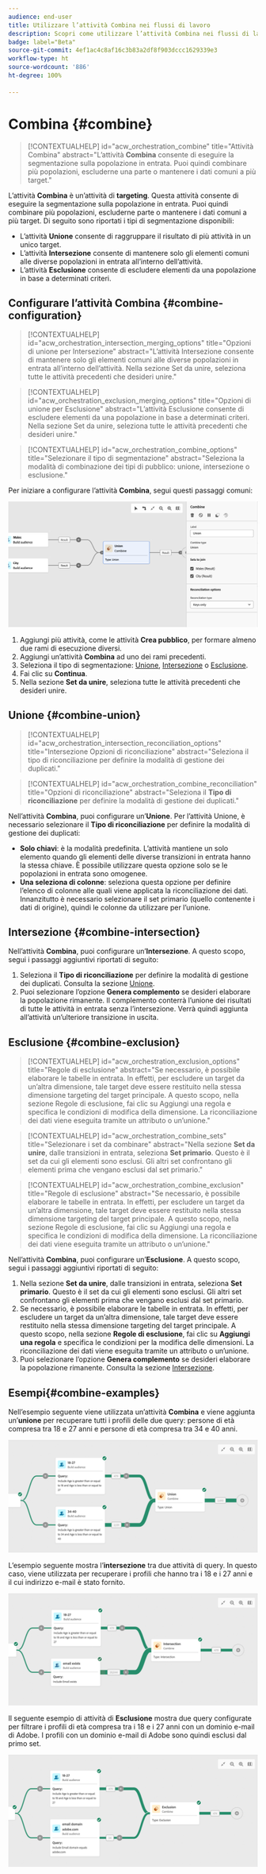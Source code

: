 ```yaml
---
audience: end-user
title: Utilizzare l’attività Combina nei flussi di lavoro
description: Scopri come utilizzare l’attività Combina nei flussi di lavoro
badge: label="Beta"
source-git-commit: 4ef1ac4c8af16c3b83a2df8f903dccc1629339e3
workflow-type: ht
source-wordcount: '886'
ht-degree: 100%

---
```



# Combina {#combine}

>[!CONTEXTUALHELP]
>id="acw_orchestration_combine"
>title="Attività Combina"
>abstract="L’attività **Combina** consente di eseguire la segmentazione sulla popolazione in entrata. Puoi quindi combinare più popolazioni, escluderne una parte o mantenere i dati comuni a più target."


L’attività **Combina** è un’attività di **targeting**. Questa attività consente di eseguire la segmentazione sulla popolazione in entrata. Puoi quindi combinare più popolazioni, escluderne parte o mantenere i dati comuni a più target. Di seguito sono riportati i tipi di segmentazione disponibili:

<!--
The **Combine** activity can be placed after any other activity, but not at the beginning of the workflow. Any activity can be placed after the **Combine**.
-->

* L’attività **Unione** consente di raggruppare il risultato di più attività in un unico target.
* L’attività **Intersezione** consente di mantenere solo gli elementi comuni alle diverse popolazioni in entrata all’interno dell’attività.
* L’attività **Esclusione** consente di escludere elementi da una popolazione in base a determinati criteri.

## Configurare l’attività Combina {#combine-configuration}

>[!CONTEXTUALHELP]
>id="acw_orchestration_intersection_merging_options"
>title="Opzioni di unione per Intersezione"
>abstract="L’attività Intersezione consente di mantenere solo gli elementi comuni alle diverse popolazioni in entrata all’interno dell’attività. Nella sezione Set da unire, seleziona tutte le attività precedenti che desideri unire."

>[!CONTEXTUALHELP]
>id="acw_orchestration_exclusion_merging_options"
>title="Opzioni di unione per Esclusione"
>abstract="L’attività Esclusione consente di escludere elementi da una popolazione in base a determinati criteri. Nella sezione Set da unire, seleziona tutte le attività precedenti che desideri unire."

>[!CONTEXTUALHELP]
>id="acw_orchestration_combine_options"
>title="Selezionare il tipo di segmentazione"
>abstract="Seleziona la modalità di combinazione dei tipi di pubblico: unione, intersezione o esclusione."

Per iniziare a configurare l’attività **Combina**, segui questi passaggi comuni:

![](../assets/workflow-combine.png)

1. Aggiungi più attività, come le attività **Crea pubblico**, per formare almeno due rami di esecuzione diversi.
1. Aggiungi un’attività **Combina** ad uno dei rami precedenti.
1. Seleziona il tipo di segmentazione: [Unione](#union), [Intersezione](#intersection) o [Esclusione](#exclusion).
1. Fai clic su **Continua**.
1. Nella sezione **Set da unire**, seleziona tutte le attività precedenti che desideri unire.

## Unione {#combine-union}

>[!CONTEXTUALHELP]
>id="acw_orchestration_intersection_reconciliation_options"
>title="Intersezione  Opzioni di riconciliazione"
>abstract="Seleziona il tipo di riconciliazione per definire la modalità di gestione dei duplicati."

>[!CONTEXTUALHELP]
>id="acw_orchestration_combine_reconciliation"
>title="Opzioni di riconciliazione"
>abstract="Seleziona il **Tipo di riconciliazione** per definire la modalità di gestione dei duplicati."

Nell’attività **Combina**, puoi configurare un’**Unione**. Per l’attività Unione, è necessario selezionare il **Tipo di riconciliazione** per definire la modalità di gestione dei duplicati:

* **Solo chiavi**: è la modalità predefinita. L’attività mantiene un solo elemento quando gli elementi delle diverse transizioni in entrata hanno la stessa chiave. È possibile utilizzare questa opzione solo se le popolazioni in entrata sono omogenee.
* **Una seleziona di colonne**: seleziona questa opzione per definire l’elenco di colonne alle quali viene applicata la riconciliazione dei dati. Innanzitutto è necessario selezionare il set primario (quello contenente i dati di origine), quindi le colonne da utilizzare per l’unione.

## Intersezione {#combine-intersection}

Nell’attività **Combina**, puoi configurare un’**Intersezione**. A questo scopo, segui i passaggi aggiuntivi riportati di seguito:

1. Seleziona il **Tipo di riconciliazione** per definire la modalità di gestione dei duplicati. Consulta la sezione [Unione](#union).
1. Puoi selezionare l’opzione **Genera complemento** se desideri elaborare la popolazione rimanente. Il complemento conterrà l’unione dei risultati di tutte le attività in entrata senza l’intersezione. Verrà quindi aggiunta all’attività un’ulteriore transizione in uscita.

## Esclusione {#combine-exclusion}

>[!CONTEXTUALHELP]
>id="acw_orchestration_exclusion_options"
>title="Regole di esclusione"
>abstract="Se necessario, è possibile elaborare le tabelle in entrata. In effetti, per escludere un target da un’altra dimensione, tale target deve essere restituito nella stessa dimensione targeting del target principale. A questo scopo, nella sezione Regole di esclusione, fai clic su Aggiungi una regola e specifica le condizioni di modifica della dimensione. La riconciliazione dei dati viene eseguita tramite un attributo o un’unione."

>[!CONTEXTUALHELP]
>id="acw_orchestration_combine_sets"
>title="Selezionare i set da combinare"
>abstract="Nella sezione **Set da unire**, dalle transizioni in entrata, seleziona **Set primario**. Questo è il set da cui gli elementi sono esclusi. Gli altri set confrontano gli elementi prima che vengano esclusi dal set primario."

>[!CONTEXTUALHELP]
>id="acw_orchestration_combine_exclusion"
>title="Regole di esclusione"
>abstract="Se necessario, è possibile elaborare le tabelle in entrata. In effetti, per escludere un target da un’altra dimensione, tale target deve essere restituito nella stessa dimensione targeting del target principale. A questo scopo, nella sezione Regole di esclusione, fai clic su Aggiungi una regola e specifica le condizioni di modifica della dimensione. La riconciliazione dei dati viene eseguita tramite un attributo o un’unione."



Nell’attività **Combina**, puoi configurare un’**Esclusione**. A questo scopo, segui i passaggi aggiuntivi riportati di seguito:

1. Nella sezione **Set da unire**, dalle transizioni in entrata, seleziona **Set primario**. Questo è il set da cui gli elementi sono esclusi. Gli altri set confrontano gli elementi prima che vengano esclusi dal set primario.
1. Se necessario, è possibile elaborare le tabelle in entrata. In effetti, per escludere un target da un’altra dimensione, tale target deve essere restituito nella stessa dimensione targeting del target principale. A questo scopo, nella sezione **Regole di esclusione**, fai clic su **Aggiungi una regola** e specifica le condizioni per la modifica delle dimensioni. La riconciliazione dei dati viene eseguita tramite un attributo o un’unione.
1. Puoi selezionare l’opzione **Genera complemento** se desideri elaborare la popolazione rimanente. Consulta la sezione [Intersezione](#intersection).

## Esempi{#combine-examples}

Nell’esempio seguente viene utilizzata un’attività **Combina** e viene aggiunta un’**unione** per recuperare tutti i profili delle due query: persone di età compresa tra 18 e 27 anni e persone di età compresa tra 34 e 40 anni.

![](../assets/workflow-union-example.png)

L’esempio seguente mostra l’**intersezione** tra due attività di query. In questo caso, viene utilizzata per recuperare i profili che hanno tra i 18 e i 27 anni e il cui indirizzo e-mail è stato fornito.

![](../assets/workflow-intersection-example.png)

Il seguente esempio di attività di **Esclusione** mostra due query configurate per filtrare i profili di età compresa tra i 18 e i 27 anni con un dominio e-mail di Adobe. I profili con un dominio e-mail di Adobe sono quindi esclusi dal primo set.

![](../assets/workflow-exclusion-example.png)


